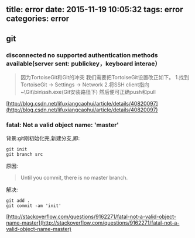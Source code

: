 title: error
date: 2015-11-19 10:05:32
tags: error
categories: error
---

## git

### disconnected no supported authentication methods available(server sent: publickey，keyboard interae）

>因为TortoiseGit和Git的冲突 我们需要把TortoiseGit设置改正如下。
1.找到TortoiseGit -> Settings -> Network
2.将SSH client指向~\Git\bin\ssh.exe(Git安装路径下)
然后便可正确push和pull

[http://blog.csdn.net/lifuxiangcaohui/article/details/40820097](http://blog.csdn.net/lifuxiangcaohui/article/details/40820097)


### fatal: Not a valid object name: 'master'

背景:git刚初始化完,新建分支,即:

```
git init
git branch src
```

原因:

>Until you commit, there is no master branch.

解决:

```
git add .
git commit -am 'init'
```

[http://stackoverflow.com/questions/9162271/fatal-not-a-valid-object-name-master](http://stackoverflow.com/questions/9162271/fatal-not-a-valid-object-name-master)

